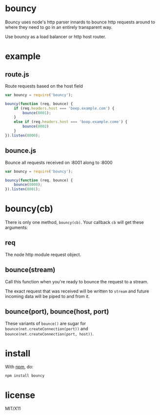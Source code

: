 bouncy
======

Bouncy uses node's http parser innards to bounce http requests around to where
they need to go in an entirely transparent way.

Use bouncy as a load balancer or http host router.

example
=======

route.js
--------

Route requests based on the host field

````javascript
var bouncy = require('bouncy');

bouncy(function (req, bounce) {
    if (req.headers.host === 'beep.example.com') {
        bounce(8001);
    }
    else if (req.headers.host === 'boop.example.come') {
        bounce(8002)
    }
}).listen(8000);
````

bounce.js
---------

Bounce all requests received on :8001 along to :8000

````javascript
var bouncy = require('bouncy');

bouncy(function (req, bounce) {
    bounce(8000);
}).listen(8001);
````

bouncy(cb)
==========

There is only one method, `bouncy(cb)`. Your callback `cb` will get these
arguments:

req
---

The node http module request object.

bounce(stream)
--------------

Call this function when you're ready to bounce the request to a stream.

The exact request that was received will be written to `stream` and future
incoming data will be piped to and from it.

bounce(port), bounce(host, port)
--------------------------------

These variants of `bounce()` are sugar for
`bounce(net.createConnection(port))`
and
`bounce(net.createConnection(port, host))`.

install
=======

With [npm](http://npmjs.org), do:

    npm install bouncy

license
=======

MIT/X11

